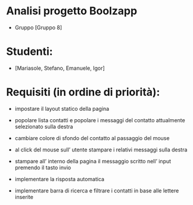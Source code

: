 # Analisi progetto Boolzapp
- Gruppo [Gruppo 8]

# Studenti:
- [Mariasole, Stefano, Emanuele, Igor]

# Requisiti (in ordine di priorità):

- impostare il layout statico della pagina
		
- popolare lista contatti e popolare i messaggi del contatto attualmente selezionato sulla destra

- cambiare colore di sfondo del contatto al passaggio del mouse

- al click del mouse sull’ utente stampare i relativi messaggi sulla destra

- stampare all’ interno della pagina il messaggio scritto nell’ input premendo il tasto invio

- implementare la risposta automatica

- implementare barra di ricerca e filtrare i contatti in base alle lettere inserite
